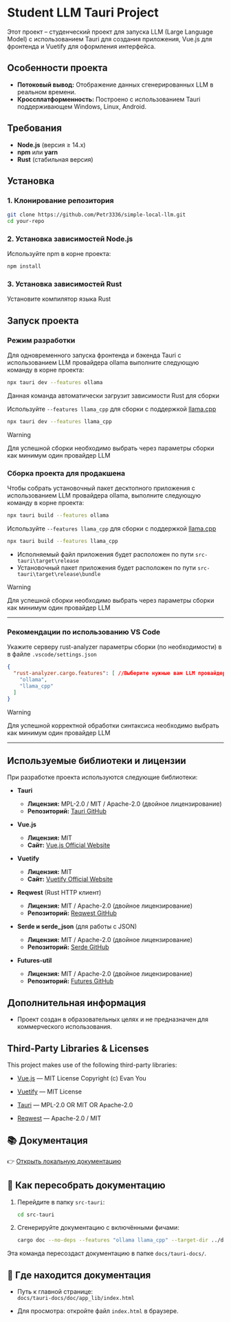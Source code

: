 # Student LLM Tauri Project

Этот проект – студенческий проект для запуска LLM (Large Language Model) с использованием Tauri для создания приложения, Vue.js для фронтенда и Vuetify для оформления интерфейса.

## Особенности проекта

- **Потоковый вывод:** Отображение данных сгенерированных LLM в реальном времени.
- **Кроссплатформенность:** Построено с использованием Tauri поддерживающем Windows, Linux, Android.

## Требования

- **Node.js** (версия ≥ 14.x)
- **npm** или **yarn**
- **Rust** (стабильная версия)

## Установка

### 1. Клонирование репозитория

```bash
git clone https://github.com/Petr3336/simple-local-llm.git
cd your-repo
```

### 2. Установка зависимостей Node.js

Используйте npm в корне проекта:

```bash
npm install
```

### 3. Установка зависимостей Rust

Установите компилятор языка Rust

## Запуск проекта

### Режим разработки

Для одновременного запуска фронтенда и бэкенда Tauri с использованием LLM провайдера ollama выполните следующую команду в корне проекта:

```bash
npx tauri dev --features ollama
```

Данная команда автоматически загрузит зависимости Rust для сборки

Используйте `--features llama_cpp` для сборки с поддержкой [llama.cpp](https://github.com/ggml-org/llama.cpp)

```bash
npx tauri dev --features llama_cpp
```

> [!WARNING]
> Для успешной сборки необходимо выбрать через параметры сборки как минимум один провайдер LLM

### Сборка проекта для продакшена

Чтобы собрать установочный пакет десктопного приложения с использованием LLM провайдера ollama, выполните следующую команду в корне проекта:

```bash
npx tauri build --features ollama
```

Используйте `--features llama_cpp` для сборки с поддержкой [llama.cpp](https://github.com/ggml-org/llama.cpp)

```bash
npx tauri build --features llama_cpp
```

- Исполняемый файл приложения будет расположен по пути `src-tauri\target\release`
- Установочный пакет приложения будет расположен по пути `src-tauri\target\release\bundle`

> [!WARNING]
> Для успешной сборки необходимо выбрать через параметры сборки как минимум один провайдер LLM

---
### Рекомендации по использованию VS Code

Укажите серверу rust-analyzer параметры сборки (по необходимости) в в файле `.vscode/settings.json`

```json
{
  "rust-analyzer.cargo.features": [ //Выберите нужные вам LLM провайдеры
    "ollama",
    "llama_cpp"
  ]
}
```

> [!WARNING]
> Для успешной корректной обработки синтаксиса необходимо выбрать как минимум один провайдер LLM

---

## Используемые библиотеки и лицензии

При разработке проекта используются следующие библиотеки:

- **Tauri**
  - **Лицензия:** MPL-2.0 / MIT / Apache-2.0 (двойное лицензирование)
  - **Репозиторий:** [Tauri GitHub](https://github.com/tauri-apps/tauri)

- **Vue.js**
  - **Лицензия:** MIT
  - **Сайт:** [Vue.js Official Website](https://vuejs.org/)

- **Vuetify**
  - **Лицензия:** MIT
  - **Сайт:** [Vuetify Official Website](https://vuetifyjs.com/)

- **Reqwest** (Rust HTTP клиент)
  - **Лицензия:** MIT / Apache-2.0 (двойное лицензирование)
  - **Репозиторий:** [Reqwest GitHub](https://github.com/seanmonstar/reqwest)

- **Serde и serde_json** (для работы с JSON)
  - **Лицензия:** MIT / Apache-2.0 (двойное лицензирование)
  - **Репозиторий:** [Serde GitHub](https://github.com/serde-rs/serde)

- **Futures-util**
  - **Лицензия:** MIT / Apache-2.0 (двойное лицензирование)
  - **Репозиторий:** [Futures GitHub](https://github.com/rust-lang/futures-rs)

## Дополнительная информация

- Проект создан в образовательных целях и не предназначен для коммерческого использования.

## Third-Party Libraries & Licenses

This project makes use of the following third-party libraries:

- [Vue.js](https://vuejs.org) — MIT License
  Copyright (c) Evan You

- [Vuetify](https://vuetifyjs.com) — MIT License

- [Tauri](https://tauri.app) — MPL-2.0 OR MIT OR Apache-2.0

- [Reqwest](https://github.com/seanmonstar/reqwest) — Apache-2.0 / MIT



## 📚 Документация

👉 [Открыть локальную документацию](https://html-preview.github.io/?url=https://github.com/Petr3336/simple-local-llm/blob/main/docs/tauri-docs/doc/app_lib/index.html)

## 🔄 Как пересобрать документацию

1. Перейдите в папку `src-tauri`:

   ```bash
   cd src-tauri
   ```

2. Сгенерируйте документацию с включёнными фичами:

   ```bash
   cargo doc --no-deps --features "ollama llama_cpp" --target-dir ../docs/tauri-docs
   ```

Эта команда пересоздаст документацию в папке `docs/tauri-docs/`.

## 📂 Где находится документация

- Путь к главной странице:  
  `docs/tauri-docs/doc/app_lib/index.html`
  
- Для просмотра: откройте файл `index.html` в браузере.
